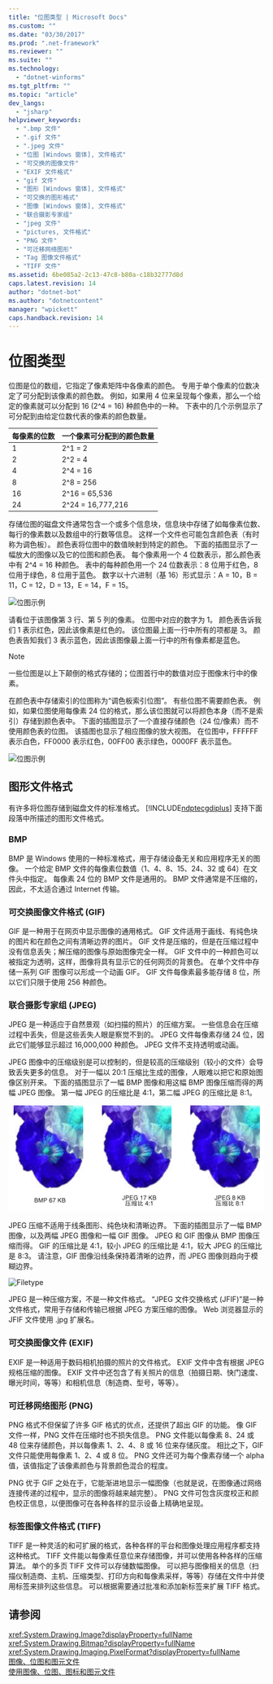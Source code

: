 ```yaml
---
title: "位图类型 | Microsoft Docs"
ms.custom: ""
ms.date: "03/30/2017"
ms.prod: ".net-framework"
ms.reviewer: ""
ms.suite: ""
ms.technology: 
  - "dotnet-winforms"
ms.tgt_pltfrm: ""
ms.topic: "article"
dev_langs: 
  - "jsharp"
helpviewer_keywords: 
  - ".bmp 文件"
  - ".gif 文件"
  - ".jpeg 文件"
  - "位图 [Windows 窗体], 文件格式"
  - "可交换的图像文件"
  - "EXIF 文件格式"
  - "gif 文件"
  - "图形 [Windows 窗体], 文件格式"
  - "可交换的图形格式"
  - "图像 [Windows 窗体], 文件格式"
  - "联合摄影专家组"
  - "jpeg 文件"
  - "pictures, 文件格式"
  - "PNG 文件"
  - "可迁移网络图形"
  - "Tag 图像文件格式"
  - "TIFF 文件"
ms.assetid: 6be085a2-2c13-47c8-b80a-c18b32777d8d
caps.latest.revision: 14
author: "dotnet-bot"
ms.author: "dotnetcontent"
manager: "wpickett"
caps.handback.revision: 14
---
```

# 位图类型
位图是位的数组，它指定了像素矩阵中各像素的颜色。  专用于单个像素的位数决定了可分配到该像素的颜色数。  例如，如果用 4 位来呈现每个像素，那么一个给定的像素就可以分配到 16 \(2^4 \= 16\) 种颜色中的一种。  下表中的几个示例显示了可分配到由给定位数代表的像素的颜色数量。  
  
|每像素的位数|一个像素可分配到的颜色数量|  
|------------|-------------------|  
|1|2^1 \= 2|  
|2|2^2 \= 4|  
|4|2^4 \= 16|  
|8|2^8 \= 256|  
|16|2^16 \= 65,536|  
|24|2^24 \= 16,777,216|  
  
 存储位图的磁盘文件通常包含一个或多个信息块，信息块中存储了如每像素位数、每行的像素数以及数组中的行数等信息。  这样一个文件也可能包含颜色表（有时称为调色板）。  颜色表将位图中的数值映射到特定的颜色。  下面的插图显示了一幅放大的图像以及它的位图和颜色表。  每个像素用一个 4 位数表示，那么颜色表中有 2^4 \= 16 种颜色。  表中的每种颜色用一个 24 位数表示：8 位用于红色，8 位用于绿色，8 位用于蓝色。  数字以十六进制（基 16）形式显示：A \= 10，B \= 11，C \= 12，D \= 13，E \= 14，F \= 15。  
  
 ![位图示例](../../../../docs/framework/winforms/advanced/media/aboutgdip03-art01.png "AboutGdip03\_Art01")  
  
 请看位于该图像第 3 行、第 5 列的像素。  位图中对应的数字为 1。  颜色表告诉我们 1 表示红色，因此该像素是红色的。  该位图最上面一行中所有的项都是 3。  颜色表告知我们 3 表示蓝色，因此该图像最上面一行中的所有像素都是蓝色。  
  
> [!NOTE]
>  一些位图是以上下颠倒的格式存储的；位图首行中的数值对应于图像末行中的像素。  
  
 在颜色表中存储索引的位图称为“调色板索引位图”。  有些位图不需要颜色表。  例如，如果位图使用每像素 24 位的格式，那么该位图就可以将颜色本身（而不是索引）存储到颜色表中。  下面的插图显示了一个直接存储颜色（24 位\/像素）而不使用颜色表的位图。  该插图也显示了相应图像的放大视图。  在位图中，FFFFFF 表示白色，FF0000 表示红色，00FF00 表示绿色，0000FF 表示蓝色。  
  
 ![位图示例](../../../../docs/framework/winforms/advanced/media/aboutgdip03-art02.png "AboutGdip03\_Art02")  
  
## 图形文件格式  
 有许多将位图存储到磁盘文件的标准格式。  [!INCLUDE[ndptecgdiplus](../../../../includes/ndptecgdiplus-md.md)] 支持下面段落中所描述的图形文件格式。  
  
### BMP  
 BMP 是 Windows 使用的一种标准格式，用于存储设备无关和应用程序无关的图像。  一个给定 BMP 文件的每像素位数值（1、4、8、15、24、32 或 64）在文件头中指定。  每像素 24 位的 BMP 文件是通用的。  BMP 文件通常是不压缩的，因此，不太适合通过 Internet 传输。  
  
### 可交换图像文件格式 \(GIF\)  
 GIF 是一种用于在网页中显示图像的通用格式。  GIF 文件适用于画线、有纯色块的图片和在颜色之间有清晰边界的图片。  GIF 文件是压缩的，但是在压缩过程中没有信息丢失；解压缩的图像与原始图像完全一样。  GIF 文件中的一种颜色可以被指定为透明，这样，图像将具有显示它的任何网页的背景色。  在单个文件中存储一系列 GIF 图像可以形成一个动画 GIF。  GIF 文件每像素最多能存储 8 位，所以它们只限于使用 256 种颜色。  
  
### 联合摄影专家组 \(JPEG\)  
 JPEG 是一种适应于自然景观（如扫描的照片）的压缩方案。  一些信息会在压缩过程中丢失，但是这些丢失人眼是察觉不到的。  JPEG 文件每像素存储 24 位，因此它们能够显示超过 16,000,000 种颜色。  JPEG 文件不支持透明或动画。  
  
 JPEG 图像中的压缩级别是可以控制的，但是较高的压缩级别（较小的文件）会导致丢失更多的信息。  对于一幅以 20:1 压缩比生成的图像，人眼难以把它和原始图像区别开来。  下面的插图显示了一幅 BMP 图像和用这幅 BMP 图像压缩而得的两幅 JPEG 图像。  第一幅 JPEG 的压缩比是 4:1，第二幅 JPEG 的压缩比是 8:1。  
  
 ![Filetype 示例](../../../../docs/framework/winforms/advanced/media/aboutgdip03-art03.gif "AboutGdip03\_Art03")  
  
 JPEG 压缩不适用于线条图形、纯色块和清晰边界。  下面的插图显示了一幅 BMP 图像，以及两幅 JPEG 图像和一幅 GIF 图像。  JPEG 和 GIF 图像从 BMP 图像压缩而得。  GIF 的压缩比是 4:1，较小 JPEG 的压缩比是 4:1，较大 JPEG 的压缩比是 8:3。  请注意，GIF 图像沿线条保持着清晰的边界，而 JPEG 图像则趋向于模糊边界。  
  
 ![Filetype](../../../../docs/framework/winforms/advanced/media/aboutgdip03-art03a.png "AboutGdip03\_Art03A")  
  
 JPEG 是一种压缩方案，不是一种文件格式。  “JPEG 文件交换格式 \(JFIF\)”是一种文件格式，常用于存储和传输已根据 JPEG 方案压缩的图像。  Web 浏览器显示的 JFIF 文件使用 .jpg 扩展名。  
  
### 可交换图像文件 \(EXIF\)  
 EXIF 是一种适用于数码相机拍摄的照片的文件格式。  EXIF 文件中含有根据 JPEG 规格压缩的图像。  EXIF 文件中还包含了有关照片的信息（拍摄日期、快门速度、曝光时间，等等）和相机信息（制造商、型号，等等）。  
  
### 可迁移网络图形 \(PNG\)  
 PNG 格式不但保留了许多 GIF 格式的优点，还提供了超出 GIF 的功能。  像 GIF 文件一样，PNG 文件在压缩时也不损失信息。  PNG 文件能以每像素 8、24 或 48 位来存储颜色，并以每像素 1、2、4、8 或 16 位来存储灰度。  相比之下，GIF 文件只能使用每像素 1、2、4 或 8 位。  PNG 文件还可为每个像素存储一个 alpha 值，该值指定了该像素颜色与背景颜色混合的程度。  
  
 PNG 优于 GIF 之处在于，它能渐进地显示一幅图像（也就是说，在图像通过网络连接传递的过程中，显示的图像将越来越完整）。  PNG 文件可包含灰度校正和颜色校正信息，以便图像可在各种各样的显示设备上精确地呈现。  
  
### 标签图像文件格式 \(TIFF\)  
 TIFF 是一种灵活的和可扩展的格式，各种各样的平台和图像处理应用程序都支持这种格式。  TIFF 文件能以每像素任意位来存储图像，并可以使用各种各样的压缩算法。  单个的多页 TIFF 文件可以存储数幅图像。  可以把与图像相关的信息（扫描仪制造商、主机、压缩类型、打印方向和每像素采样，等等）存储在文件中并使用标签来排列这些信息。  可以根据需要通过批准和添加新标签来扩展 TIFF 格式。  
  
## 请参阅  
 <xref:System.Drawing.Image?displayProperty=fullName>   
 <xref:System.Drawing.Bitmap?displayProperty=fullName>   
 <xref:System.Drawing.Imaging.PixelFormat?displayProperty=fullName>   
 [图像、位图和图元文件](../../../../docs/framework/winforms/advanced/images-bitmaps-and-metafiles.md)   
 [使用图像、位图、图标和图元文件](../../../../docs/framework/winforms/advanced/working-with-images-bitmaps-icons-and-metafiles.md)